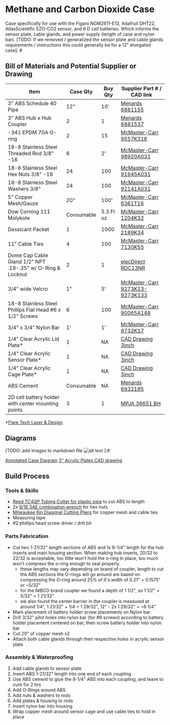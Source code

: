 # Methane and Carbon Dioxide Case

Case specifically for use with the Figaro NGM2611-E13, Adafruit DHT22, AtlasScientific EZO-CO2 sensor, and 6 D cell batteries.  Which informs the sensor plate, cable glands, and power supply (length of case and nylon bar).
[TODO: If we removed / generalized the sensor plate and cable glands requirements / instructions this could generally be for a 12" elongated case]: #

## Bill of Materials and Potential Supplier or Drawing

[columns? availability, manufacturer part number, manufacturer, notes]: #
[comment test]: #

| Item                                                       | Case Qty   | Buy Qty   |  Supplier Part # / CAD link |
| ---------------------------------------------------------- | ---------- | --------- |  -------------------------- |
| 3" ABS Schedule 40 Pipe                                    | 12"        | 10'       | [Menards 6881155 ](https://www.menards.com/main/plumbing/pipe-fittings/abs-pipe-fittings/10-abs-sch-40-plain-end-cellular-core-dwv-pipe/abs033000600hc/p-1444426392509-c-8562.htm) |
| 3" ABS Hub x Hub Coupler                                   | 2          | 1         | [Menards 6881537 ](https://www.menards.com/main/plumbing/pipe-fittings/abs-pipe-fittings/nibco-reg-hub-abs-dwv-coupling/i00975h/p-1444449159767-c-8562.htm) |
| -341 EPDM 70A O-ring                                       | 2          | 15        | [McMaster-Carr 9557K316](https://www.mcmaster.com/9557K316/) |
| 18-8 Stainless Steel Threaded Rod 3/8" -16                 | 6          | 2'        | [McMaster-Carr 98920A031](https://www.mcmaster.com/98920A031/) |
| 18-8 Stainless Steel Hex Nuts 3/8" -16                     | 24         | 100       | [McMaster-Carr 91845A031](https://www.mcmaster.com/91845A031/) |
| 18-8 Stainless Steel Washers 3/8"                          | 24         | 100       | [McMaster-Carr 92141A031](https://www.mcmaster.com/92141A031/) |
| 5" Copper Mesh/Gauze                                       | 20"        | 100'      | [McMaster-Carr 6361T16 ](https://www.mcmaster.com/6361T16/) |
| Dow Corning 111 Molykote                                   | Consumable | 5.3 Fl oz | [McMaster-Carr 1204K32](https://www.mcmaster.com/1204K32/) |
| Dessicant Packet                                           | 1          | 1000      | [McMaster-Carr 2189K34](https://www.mcmaster.com/2189K34/) |
| 11" Cable Ties                                             | 4          | 100       | [McMaster-Carr 7130K55](https://www.mcmaster.com/7130K55/) |
| Dome Cap Cable Gland 1/2" NPT .19-.35" w/ O-Ring & Locknut | 2          | 1         | [elecDirect RDC13NR](https://www.elecdirect.com/cord-grips-strain-relief/cable-glands/dome-cap-cable-gland-1-2-npt-19-35-black-complete-with-o-ring-locknut) |
| 3/4" wide Velcro                                           | 1"         | 5'        | [McMaster-Carr 9273K13-9273K133](https://www.mcmaster.com/9273K13-9273K133/) |
| 18-8 Stainless Steel Phillips Flat Head #6 x 1/2" Screws   | 6          | 100       | [McMaster-Carr 90065A148](https://www.mcmaster.com/90065A148/) |
| 3/4" x 3/4" Nylon Bar                                      | 1'         | 1'        | [McMaster-Carr 8732K17](https://www.mcmaster.com/8732K17/) |
| 1/4" Clear Acrylic Lid Plate*                              | 1          | NA        | [CAD Drawing 3inch](https://github.com/rrivirr/sonde/tree/master/panels) |
| 1/4" Clear Acrylic Sensor Plate*                           | 1          | NA        | [CAD Drawing 3inch](https://github.com/rrivirr/sonde/tree/master/panels) |
| 1/4" Clear Acrylic Cage Plate*                             | 1          | NA        | [CAD Drawing 3inch](https://github.com/rrivirr/sonde/tree/master/panels) |
| ABS Cement                                                 | Consumable | NA        | [Menards  6932185](https://www.menards.com/main/plumbing/plumbing-installation-repair/pipe-cements-cleaners-primers/oatey-reg-medium-black-abs-cement-4-oz/309995/p-1444449932067-c-8530.htm?tid=-7621218153408053791&ipos=1) |
| 2D cell battery holder with center mounting points | 3 | 1 | [MPJA 36651 BH](https://www.mpja.com/Battery-Holder-2-D-Cell-Series/productinfo/36651%20BH/) |

*[Flare Tech Laser & Design](https://flaretechlaser.com/)

## Diagrams

[TODO: add images to markdown file ![alt text](https://github.com/[username]/[reponame]/blob/[branch]/image.jpg?raw=true) ]:#

[insert link to diagram of entire case w/ annotations and dimensions, multiple views = top, side, bottom]:#
[Annotated Case Diagram]()
[3" Acrylic Plates CAD drawing](https://github.com/rrivirr/sonde/tree/master/panels)

## Build Process

### Tools & Skills

- [Reed TC4QP Tubing Cutter for plastic pipe](https://www.reedmfgco.com/en/products/plastic-pipe-tools/quick-release-tubing-cutters-for-plastic-pipe/tc4qp/) to cut ABS to length
- 2x [9/16 SAE combination wrench](https://www.mcmaster.com/56255A34/) for hex nuts
- [Milwaukee 6in Diagonal Cutting Pliers](https://www.milwaukeetool.com/Products/Hand-Tools/Pliers/Diagonal-Cutters/48-22-6106) for copper mesh and cable ties
- Measuring tape
- #2 phillips head screw driver / drill bit

### Parts Fabrication

- Cut two 1-21/32" length sections of ABS and 1x 8-1/4" length for the hub inserts and main housing section. When making hub inserts, 20/32 to 22/32 is acceptable, too little won't hold the o-ring in place, too much won't compress the o-ring enough to seal properly. 
  - these lengths may vary depending on brand of coupler, length to cut the ABS sections the O-rings will go around are based on compressing the O-ring around 25% of it's width of 0.21" = 0.1575"  or ~5/32"
  - for the NIBCO brand coupler we found a depth of 1 1/2", so 1 1/2" + 5/32" = 1 21/32"
  - we also found the center barrier in the coupler is measured at around 1/4", 1 21/32" + 1/4 = 1 29/32", 12" - 2x 1 29/32" = ~8 1/4"
- Mark placement of battery holder screw placements on Nylon bar
- Drill 3/32" pilot holes into nylon bar (for #6 screws) according to battery holder placement centered on bar, then screw battery holder into nylon bar
- Cut 20" of copper mesh x2
- Attach both cable glands through their respective holes in acrylic sensor plate

### Assembly & Waterproofing

1. Add cable glands to sensor plate
2. Insert ABS 1-21/32" length into one end of each coupling
3. Use ABS cement to glue the 8-1/4" ABS into each coupling, and leave to cure for 2 hrs
3. Add O-Rings around ABS
4. Add nuts & washers to rods
5. Add plates & housing to rods
6. Insert nylon bar into housing
8. Wrap copper mesh around sensor cage and use cable ties to hold in place
